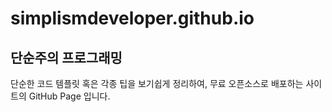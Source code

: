 simplismdeveloper.github.io
===========================

## 단순주의 프로그래밍

단순한 코드 템플릿 혹은 각종 팁을 보기쉽게 정리하여, 무료 오픈소스로 배포하는 사이트의 GitHub Page 입니다.
